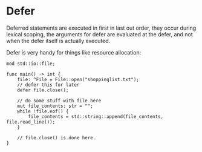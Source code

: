 # Defer
Deferred statements are executed in first in last out order, they occur
during lexical scoping, the arguments for defer are evaluated at the defer,
and not when the defer itself is actually executed.

Defer is very handy for things like resource allocation:

```
mod std::io::file;

func main() -> int {
    file: ^File = File::open("shoppinglist.txt");
    // defer this for later
    defer file.close();
    
    // do some stuff with file here
    mut file_contents: str = "";
    while !file.eof() {
        file_contents = std::string::append(file_contents, file.read_line());
    }
    
    // file.close() is done here.
}
```

